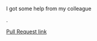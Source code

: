 I got some help from my colleague 



.

[Pull Request link ](https://github.com/aliwalid96/cookie-stand-api/pull/1)